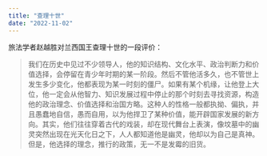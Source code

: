 ```yaml
---
title: "查理十世"
date: "2022-11-02"
---
```


旅法学者赵越胜对兰西国王查理十世的一段评价：

> 我们在历史中见过不少领导人，他的知识结构、文化水平、政治判断力和价值选择，会停留在青少年时期的某一阶段。然后不管他活多久，也不管世上发生多少变化，他都表现为某一时刻的僵尸。如果有某个机缘，让他登上大位，他一定会从他智力、知识发展过程中停止的那个时刻去寻找资源，构造他的政治理念、价值选择和治国方略。这种人的性格一般都执拗、偏执，并且愚蠢地自信，愚而自用，以为他捍卫了某种价值，能开辟国家发展的新方向。其实，他们往往穿着古代的戏装，却在现代舞台上表演，像坟墓中的幽灵突然出现在光天化日之下，人人都知道他是幽灵，他却以为自己是真神。但是，他选择的理念，推行的政策，无一不是发霉的旧货。

